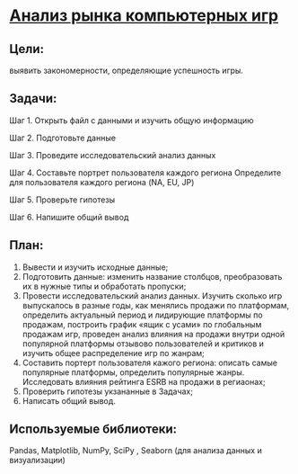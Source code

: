 # [Анализ рынка компьютерных игр](https://github.com/Kibmor/Ramil_Yarullin_data_analyst/blob/main/05.%20%D0%A1%D0%B1%D0%BE%D1%80%D0%BD%D1%8B%D0%B9%20%D0%9F%D1%80%D0%BE%D0%B5%D0%BA%D1%82%20%E2%84%961/05%20-%20Sbornyj%20proekt%20%E2%84%961.ipynb)

## Цели: 
выявить закономерности, определяющие успешность игры.
## Задачи:
Шаг 1. Открыть файл с данными и изучить общую информацию

Шаг 2. Подготовьте данные

Шаг 3. Проведите исследовательский анализ данных

Шаг 4. Составьте портрет пользователя каждого региона Определите для пользователя каждого региона (NA, EU, JP)

Шаг 5. Проверьте гипотезы

Шаг 6. Напишите общий вывод
## План:
1. Вывести и изучить исходные данные;
2. Подготовить данные: изменить название столбцов, преобразовать их в нужные типы и обработать пропуски;
3. Провести исследовательский анализ данных. Изучить сколько игр выпускалось в разные годы, как менялись продажи по платформам, определить актуальный период и лидирующие платформы по продажам, построить график «ящик с усами» по глобальным продажам игр, проведен анализ влияния на продажи внутри одной популярной платформы отзывово пользователей и критиков и изучить общее распределение игр по жанрам;
4. Составить портерт пользователя кажого региона: описать самые популярные платформы, определить популярные жанры. Исследовать влияния рейтинга ESRB на продажи в региаонах;
5. Проверить гипотезы укзананные в Задачах;
6. Написать общий вывод.
## Используемые библиотеки:
Pandas, Matplotlib, NumPy, SciPy , Seaborn (для анализа данных и визуализации)


